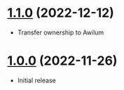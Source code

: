 <a name="1.1.0"></a>
# [1.1.0](https://github.com/awilum/craft-benchmark) (2022-12-12)
* Transfer ownership to Awilum

<a name="1.0.0"></a>
# [1.0.0](https://github.com/awilum/craft-benchmark) (2022-11-26)
* Initial release
